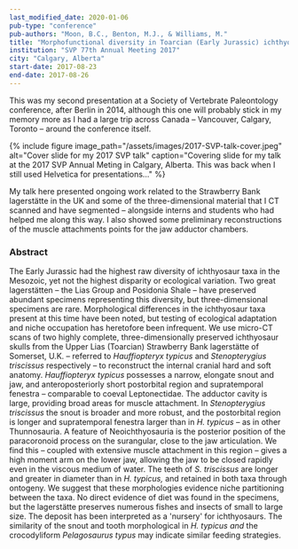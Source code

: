 ```yaml
---
last_modified_date: 2020-01-06
pub-type: "conference"
pub-authors: "Moon, B.C., Benton, M.J., & Williams, M."
title: "Morphofunctional diversity in Toarcian (Early Jurassic) ichthyosaurs"
institution: "SVP 77th Annual Meeting 2017"
city: "Calgary, Alberta"
start-date: 2017-08-23
end-date: 2017-08-26
---
```

This was my second presentation at a Society of Vertebrate Paleontology
conference, after Berlin in 2014, although this one will probably stick in my
memory more as I had a large trip across Canada – Vancouver, Calgary, Toronto –
around the conference itself.

{% include figure
    image_path="/assets/images/2017-SVP-talk-cover.jpeg"
    alt="Cover slide for my 2017 SVP talk"
    caption="Covering slide for my talk at the 2017 SVP Annual Meting in Calgary,
    Alberta. This was back when I still used Helvetica for presentations…"
%}

My talk here presented ongoing work related to the Strawberry Bank lagerstätte
in the UK and some of the three-dimensional material that I CT scanned and have
segmented – alongside interns and students who had helped me along this way.
I also showed some preliminary reconstructions of the muscle attachments points
for the jaw adductor chambers.

### Abstract

The Early Jurassic had the highest raw diversity of ichthyosaur taxa in the
Mesozoic, yet not the highest disparity or ecological variation. Two great
lagerstätten – the Lias Group and Posidonia Shale – have preserved abundant
specimens representing this diversity, but three-dimensional specimens are rare.
Morphological differences in the ichthyosaur taxa present at this time have been
noted, but testing of ecological adaptation and niche occupation has heretofore
been infrequent. We use micro-CT scans of two highly complete,
three-dimensionally preserved ichthyosaur skulls from the Upper Lias (Toarcian)
Strawberry Bank lagerstätte of Somerset, U.K. – referred to _Hauffiopteryx
typicus_ and _Stenopterygius triscissus_ respectively – to reconstruct the internal
cranial hard and soft anatomy. _Hauffiopteryx typicus_ possesses a narrow,
elongate snout and jaw, and anteroposteriorly short postorbital region and
supratemporal fenestra – comparable to coeval Leptonectidae. The adductor cavity
is large, providing broad areas for muscle attachment. In _Stenopterygius
triscissus_ the snout is broader and more robust, and the postorbital region is
longer and supratemporal fenestra larger than in _H. typicus_ – as in other
Thunnosauria. A feature of Neoichthyosauria is the posterior position of the
paracoronoid process on the surangular, close to the jaw articulation. We find
this – coupled with extensive muscle attachment in this region – gives a high
moment arm on the lower jaw, allowing the jaw to be closed rapidly even in the
viscous medium of water. The teeth of _S. triscissus_ are longer and greater in
diameter than in _H. typicus,_ and retained in both taxa through ontogeny. We
suggest that these morphologies evidence niche partitioning between the taxa. No
direct evidence of diet was found in the specimens, but the lagerstätte
preserves numerous fishes and insects of small to large size. The deposit has
been interpreted as a 'nursery' for ichthyosaurs. The similarity of the snout
and tooth morphological in _H. typicus and_ the crocodyliform _Pelagosaurus typus_
may indicate similar feeding strategies.
